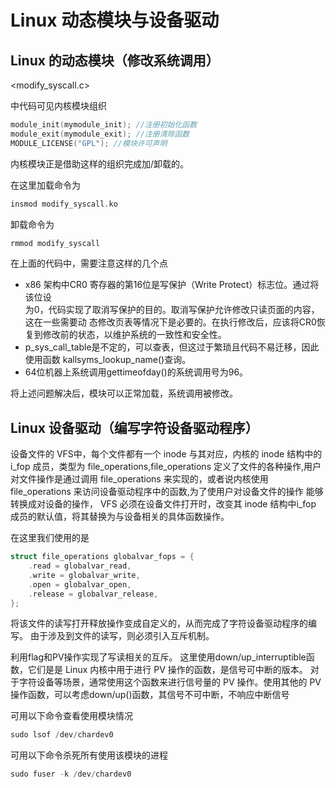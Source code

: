 # Linux 动态模块与设备驱动  

## Linux 的动态模块（修改系统调用）


<modify_syscall.c>  

中代码可见内核模块组织

```c
module_init(mymodule_init); //注册初始化函数
module_exit(mymodule_exit); //注册清除函数
MODULE_LICENSE("GPL"); //模块许可声明
```

内核模块正是借助这样的组织完成加/卸载的。

在这里加载命令为

```c
insmod modify_syscall.ko
```

卸载命令为

```c
rmmod modify_syscall
```

在上面的代码中，需要注意这样的几个点  
* x86 架构中CR0 寄存器的第16位是写保护（Write Protect）标志位。通过将该位设    
为0，代码实现了取消写保护的目的。取消写保护允许修改只读页面的内容，这在一些需要动
态修改页表等情况下是必要的。在执行修改后，应该将CR0恢复到修改前的状态，以维护系统的一致性和安全性。 
* p_sys_call_table是不定的，可以查表，但这过于繁琐且代码不易迁移，因此使用函数
kallsyms_lookup_name()查询。
*  64位机器上系统调用gettimeofday()的系统调用号为96。

将上述问题解决后，模块可以正常加载，系统调用被修改。

## Linux 设备驱动（编写字符设备驱动程序）


设备文件的 VFS中，每个文件都有一个 inode 与其对应，内核的 inode 结构中的 i_fop
成员，类型为 file_operations,file_operations 定义了文件的各种操作,用户对文件操作是通过调用 file_operations 来实现的，或者说内核使用file_operations 来访问设备驱动程序中的函数,为了使用户对设备文件的操作
能够转换成对设备的操作， VFS 必须在设备文件打开时，改变其 inode 结构中i_fop 成员的默认值，将其替换为与设备相关的具体函数操作。

在这里我们使用的是

```c
struct file_operations globalvar_fops = {
    .read = globalvar_read,
    .write = globalvar_write,
    .open = globalvar_open,
    .release = globalvar_release,
};
```

将该文件的读写打开释放操作变成自定义的，从而完成了字符设备驱动程序的编写。
由于涉及到文件的读写，则必须引入互斥机制。

利用flag和PV操作实现了写读相关的互斥。 
这里使用down/up_interruptible函数，它们是是 Linux 内核中用于进行 PV 操作的函数，是信号可中断的版本。
对于字符设备等场景，通常使用这个函数来进行信号量的 PV 操作。使用其他的 PV 操作函数，可以考虑down/up()函数，其信号不可中断，不响应中断信号



可用以下命令查看使用模块情况  

```c
sudo lsof /dev/chardev0
```

可用以下命令杀死所有使用该模块的进程  

```c
sudo fuser -k /dev/chardev0
```
